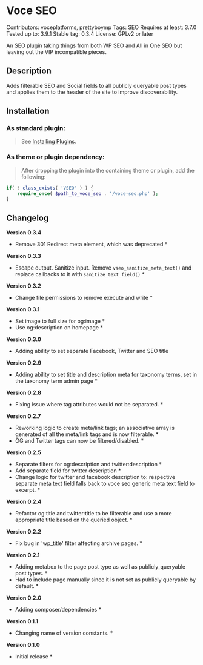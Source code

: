 Voce SEO
==================

Contributors: voceplatforms, prettyboymp
Tags: SEO
Requires at least: 3.7.0
Tested up to: 3.9.1
Stable tag: 0.3.4
License: GPLv2 or later

An SEO plugin taking things from both WP SEO and All in One SEO but leaving out the VIP incompatible pieces.

## Description

Adds filterable SEO and Social fields to all publicly queryable post types and applies them to the header of the site to improve discoverability.

## Installation

### As standard plugin:
> See [Installing Plugins](http://codex.wordpress.org/Managing_Plugins#Installing_Plugins).

### As theme or plugin dependency:
> After dropping the plugin into the containing theme or plugin, add the following:
```php
if( ! class_exists( 'VSEO' ) ) {
    require_once( $path_to_voce_seo . '/voce-seo.php' );
}
```

## Changelog

**Version 0.3.4**  
* Remove 301 Redirect meta element, which was deprecated *

**Version 0.3.3**  
* Escape output. Sanitize input. Remove `vseo_sanitize_meta_text()` and replace callbacks to it with `sanitize_text_field()` *

**Version 0.3.2**  
* Change file permissions to remove execute and write *

**Version 0.3.1**  
* Set image to full size for og:image *
* Use og:description on homepage *

**Version 0.3.0**  
* Adding ability to set separate Facebook, Twitter and SEO title

**Version 0.2.9**  
* Adding ability to set title and description meta for taxonomy terms, set in the taxonomy term admin page *

**Version 0.2.8**  
* Fixing issue where tag attributes would not be separated. *

**Version 0.2.7**  
* Reworking logic to create meta/link tags; an associative array is generated of all the meta/link tags and is now filterable. *
* OG and Twitter tags can now be filtered/disabled. *

**Version 0.2.5**  
* Separate filters for og:description and twitter:description *
* Add separate field for twitter description *
* Change logic for twitter and facebook description to: respective separate meta text field falls back to voce seo generic meta text field to excerpt. *

**Version 0.2.4**  
* Refactor og:title and twitter:title to be filterable and use a more appropriate title based on the queried object. *

**Version 0.2.2**  
* Fix bug in 'wp_title' filter affecting archive pages. *

**Version 0.2.1**  
* Adding metabox to the page post type as well as publicly_queryable post types. *
* Had to include page manually since it is not set as publicly queryable by default. *

**Version 0.2.0**  
* Adding composer/dependencies *

**Version 0.1.1**  
* Changing name of version constants. *

**Version 0.1.0**  
* Initial release *